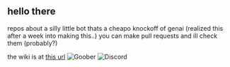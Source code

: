 ## hello there
repos about a silly little bot thats a cheapo knockoff of genai (realized this after a week into making this..)
you can make pull requests and ill check them (probably?)

the wiki is at [this url](https://wiki.goober.whatdidyouexpect.eu)
![Goober](https://img.shields.io/badge/dynamic/json?url=https%3A%2F%2Fgoober.whatdidyouexpect.eu%2Flatest_version.json&query=%24.version&label=Latest%20Version%20(goober)&color=blue&style=flat-square&logo=github)
![Discord](https://img.shields.io/discord/1319031097757012009?style=plastic&label=goober%20land)

<!--

**Here are some ideas to get you started:**

🙋‍♀️ A short introduction - what is your organization all about?
🌈 Contribution guidelines - how can the community get involved?
👩‍💻 Useful resources - where can the community find your docs? Is there anything else the community should know?
🍿 Fun facts - what does your team eat for breakfast?
🧙 Remember, you can do mighty things with the power of [Markdown](https://docs.github.com/github/writing-on-github/getting-started-with-writing-and-formatting-on-github/basic-writing-and-formatting-syntax)
-->
